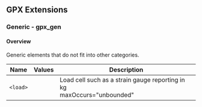 ## GPX Extensions

### Generic - gpx_gen

#### Overview

Generic elements that do not fit into other categories.

| Name     | Values | Description                                                  |
| -------- | ------ | ------------------------------------------------------------ |
| `<load>` |        | Load cell such as a strain gauge reporting in kg<br />maxOccurs="unbounded" |
